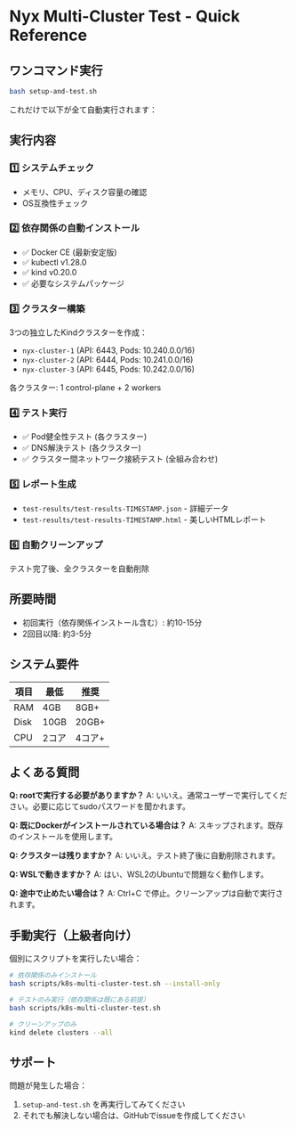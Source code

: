# Nyx Multi-Cluster Test - Quick Reference

## ワンコマンド実行

```bash
bash setup-and-test.sh
```

これだけで以下が全て自動実行されます：

## 実行内容

### 1️⃣ システムチェック
- メモリ、CPU、ディスク容量の確認
- OS互換性チェック

### 2️⃣ 依存関係の自動インストール
- ✅ Docker CE (最新安定版)
- ✅ kubectl v1.28.0
- ✅ kind v0.20.0
- ✅ 必要なシステムパッケージ

### 3️⃣ クラスター構築
3つの独立したKindクラスターを作成：
- `nyx-cluster-1` (API: 6443, Pods: 10.240.0.0/16)
- `nyx-cluster-2` (API: 6444, Pods: 10.241.0.0/16)
- `nyx-cluster-3` (API: 6445, Pods: 10.242.0.0/16)

各クラスター: 1 control-plane + 2 workers

### 4️⃣ テスト実行
- ✅ Pod健全性テスト (各クラスター)
- ✅ DNS解決テスト (各クラスター)
- ✅ クラスター間ネットワーク接続テスト (全組み合わせ)

### 5️⃣ レポート生成
- `test-results/test-results-TIMESTAMP.json` - 詳細データ
- `test-results/test-results-TIMESTAMP.html` - 美しいHTMLレポート

### 6️⃣ 自動クリーンアップ
テスト完了後、全クラスターを自動削除

## 所要時間

- 初回実行（依存関係インストール含む）: 約10-15分
- 2回目以降: 約3-5分

## システム要件

| 項目 | 最低 | 推奨 |
|------|------|------|
| RAM | 4GB | 8GB+ |
| Disk | 10GB | 20GB+ |
| CPU | 2コア | 4コア+ |

## よくある質問

**Q: rootで実行する必要がありますか？**
A: いいえ。通常ユーザーで実行してください。必要に応じてsudoパスワードを聞かれます。

**Q: 既にDockerがインストールされている場合は？**
A: スキップされます。既存のインストールを使用します。

**Q: クラスターは残りますか？**
A: いいえ。テスト終了後に自動削除されます。

**Q: WSLで動きますか？**
A: はい、WSL2のUbuntuで問題なく動作します。

**Q: 途中で止めたい場合は？**
A: Ctrl+C で停止。クリーンアップは自動で実行されます。

## 手動実行（上級者向け）

個別にスクリプトを実行したい場合：

```bash
# 依存関係のみインストール
bash scripts/k8s-multi-cluster-test.sh --install-only

# テストのみ実行（依存関係は既にある前提）
bash scripts/k8s-multi-cluster-test.sh

# クリーンアップのみ
kind delete clusters --all
```

## サポート

問題が発生した場合：
1. `setup-and-test.sh` を再実行してみてください
2. それでも解決しない場合は、GitHubでissueを作成してください
